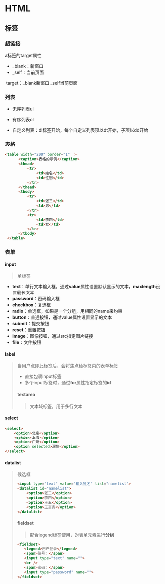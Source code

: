 # HTML

## 标签

### 超链接

a标签的target属性

- _blank：新窗口
-  _self：当前页面

​	target：_blank新窗口 _self当前页面

### 列表

 - 无序列表ul

 - 有序列表ol

 - 自定义列表：dl标签开始，每个自定义列表项以dt开始，子项以dd开始

### 表格

```html
<table width="200" border="1"  >
      <caption>表格的示例</caption>
      <thead>
          <tr>
              <td>姓名</td>
              <td>性别</td>
          </tr>
      </thead>
      <tbody>
          <tr>
              <td>张三</td>
              <td>男</td>
          </tr>
          <tr>
              <td>李四</td>
              <td>女</td>
          </tr>
      </tbody>
 </table>
```

### 表单

#### input

> 单标签

- **text**：单行文本输入框，通过**value**属性设置默认显示的文本，**maxlength**设置最长文本
- **password**：密码输入框
- **checkbox**：复选框
- **radio**：单选框，如果是一个分组，用相同的name来约束
- **button**：普通按钮，通过value属性设置显示的文本
- **submit**：提交按钮
- **reset**：重置按钮
- **image**：图像按钮，通过src指定图片链接
- **file**：文件按钮

#### label

> 当用户点即此标签后，会将焦点给标签内的表单标签
>
> - 直接包裹input标签
> - 多个input标签时，通过**for**属性指定标签的**id**
>
> #### textarea
>
> > 文本域标签，用于多行文本 

#### select

```html
<select>
    <option>北京</option>
    <option>上海</option>
    <option>广州</option>
    <option selected>深圳</option>
</select>
```

#### datalist

> 候选框
>
> ```html
> <input type="text" value="输入姓名" list="namelist">
> <datalist id="namelist">
>     <option>张三</option>
>     <option>李四</option>
>     <option>王五</option>
>     <option>王富贵</option>
> </datalist>
> ```
>
> #### fieldset
>
> > 配合legend标签使用，对表单元素进行**分组**
>
> ```html
> <fieldset>
>    <legend>用户登录</legend>
>    <span>账号：</span>
>    <input type="text" name="">
>    <br />
>    <span>密码：</span>
>    <input type="password" name="">
> </fieldset>
> ```
>
> 